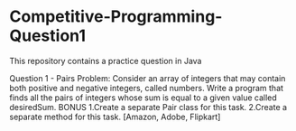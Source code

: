# Competitive-Programming-Question1

This repository contains a practice question in Java


Question 1 - Pairs
Problem: Consider an array of integers that may contain both positive and negative integers, called numbers.
 Write a program that finds all the pairs of integers whose sum is equal to a given value called desiredSum.
BONUS
1.Create a separate Pair class for this task.
2.Create a separate method for this task.
[Amazon, Adobe, Flipkart]
 
